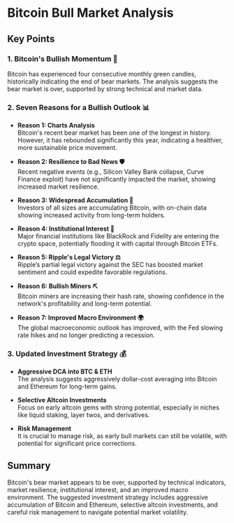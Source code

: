 # Bitcoin Bull Market Analysis

## Key Points

### 1. Bitcoin's Bullish Momentum 🚀
Bitcoin has experienced four consecutive monthly green candles, historically indicating the end of bear markets. The analysis suggests the bear market is over, supported by strong technical and market data.

### 2. Seven Reasons for a Bullish Outlook 📊
- **Reason 1: Charts Analysis**  
  Bitcoin's recent bear market has been one of the longest in history. However, it has rebounded significantly this year, indicating a healthier, more sustainable price movement.
  
- **Reason 2: Resilience to Bad News 🛡️**  
  Recent negative events (e.g., Silicon Valley Bank collapse, Curve Finance exploit) have not significantly impacted the market, showing increased market resilience.
  
- **Reason 3: Widespread Accumulation 🐋**  
  Investors of all sizes are accumulating Bitcoin, with on-chain data showing increased activity from long-term holders.
  
- **Reason 4: Institutional Interest 💼**  
  Major financial institutions like BlackRock and Fidelity are entering the crypto space, potentially flooding it with capital through Bitcoin ETFs.
  
- **Reason 5: Ripple's Legal Victory ⚖️**  
  Ripple’s partial legal victory against the SEC has boosted market sentiment and could expedite favorable regulations.
  
- **Reason 6: Bullish Miners ⛏️**  
  Bitcoin miners are increasing their hash rate, showing confidence in the network's profitability and long-term potential.
  
- **Reason 7: Improved Macro Environment 🌍**  
  The global macroeconomic outlook has improved, with the Fed slowing rate hikes and no longer predicting a recession.

### 3. Updated Investment Strategy 💰
- **Aggressive DCA into BTC & ETH**  
  The analysis suggests aggressively dollar-cost averaging into Bitcoin and Ethereum for long-term gains.
  
- **Selective Altcoin Investments**  
  Focus on early altcoin gems with strong potential, especially in niches like liquid staking, layer twos, and derivatives.
  
- **Risk Management**  
  It is crucial to manage risk, as early bull markets can still be volatile, with potential for significant price corrections.

## Summary
Bitcoin's bear market appears to be over, supported by technical indicators, market resilience, institutional interest, and an improved macro environment. The suggested investment strategy includes aggressive accumulation of Bitcoin and Ethereum, selective altcoin investments, and careful risk management to navigate potential market volatility.
